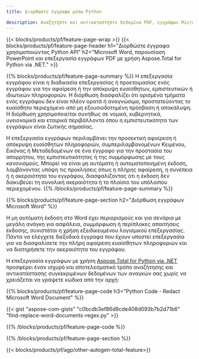 ```yaml
---
title: Διορθώστε έγγραφα μέσω Python 

description: Αναζητήστε και αντικαταστήστε δεδομένα PDF, εγγράφων Microsoft Word και παρουσιάσεων PowerPoint μέσω της εφαρμογής Python σας.
---
```


{{< blocks/products/pf/feature-page-wrap >}}
{{< blocks/products/pf/feature-page-header h1="Διορθώστε έγγραφα χρησιμοποιώντας Python API" h2="Microsoft Word, παρουσίαση PowerPoint και επεξεργασία εγγράφων PDF με χρήση Aspose.Total for Python via .NET." >}}

{{% blocks/products/pf/feature-page-summary %}}
Η επεξεργασία εγγράφου είναι η διαδικασία επεξεργασίας ή προετοιμασίας ενός εγγράφου για την αφαίρεση ή την απόκρυψη ευαίσθητων, εμπιστευτικών ή ιδιωτικών πληροφοριών. Η διόρθωση διασφαλίζει ότι ορισμένα τμήματα ενός εγγράφου δεν είναι πλέον ορατά ή αναγνώσιμα, προστατεύοντας το ευαίσθητο περιεχόμενο από μη εξουσιοδοτημένη πρόσβαση ή αποκάλυψη. Η διόρθωση χρησιμοποιείται συνήθως σε νομικά, κυβερνητικά, υγειονομικά και εταιρικά περιβάλλοντα όπου η εμπιστευτικότητα των εγγράφων είναι ζωτικής σημασίας.<br />

Η επεξεργασία εγγράφων περιλαμβάνει την προσεκτική αφαίρεση ή απόκρυψη ευαίσθητων πληροφοριών, συμπεριλαμβανομένων Κειμένου, Εικόνας ή Μεταδεδομένων σε ένα έγγραφο για την προστασία του απορρήτου, της εμπιστευτικότητας ή της συμμόρφωσης με τους κανονισμούς. Μπορεί να είναι μη αυτόματη ή αυτοματοποιημένη έκδοση, λαμβάνοντας υπόψη τις προκλήσεις όπως η πλήρης αφαίρεση, η συνέπεια ή η ακεραιότητα του εγγράφου, διασφαλίζοντας ότι η έκδοση δεν διακυβεύει τη συνολική ακεραιότητα ή το πλαίσιο του υπόλοιπου περιεχομένου.
{{% /blocks/products/pf/feature-page-summary  %}}

{{% blocks/products/pf/feature-page-section  h2="Διόρθωση εγγράφων Microsoft Word" %}}

Η μη αυτόματη έκδοση στο Word έχει περιορισμούς και για σενάρια με μεγάλη ανάγκη για ασφάλεια, συμμόρφωση ή περίπλοκες απαιτήσεις έκδοσης, συνιστάται η χρήση εξειδικευμένου λογισμικού επεξεργασίας. Πάντα να ελέγχετε διεξοδικά έγγραφα που έχουν υποστεί επεξεργασία για να διασφαλίσετε την πλήρη αφαίρεση ευαίσθητων πληροφοριών και να διατηρήσετε την ακεραιότητα του εγγράφου. <br />

Η επεξεργασία εγγράφων με χρήση [Aspose.Total for Python via .NET](https://products.aspose.com/total/python-net/) προσφέρει έναν ισχυρό και αποτελεσματικό τρόπο αναζήτησης και αντικατάστασης συγκεκριμένων δεδομένων των αναγκών σας χωρίς να χρειάζεται να γράψετε κώδικα από την αρχή:

{{% blocks/products/pf/feature-page-code h3="Python Code - Redact Microsoft Word Document" %}}

{{< gist "aspose-com-gists" "c0bcdb3ef86d9cde408d093b7b2d71b6" "find-replace-word-documents-regex.py" >}}

{{% /blocks/products/pf/feature-page-code  %}}

{{% /blocks/products/pf/feature-page-section %}}

{{< blocks/products/pf/agp/other-autogen-total-feature>}}